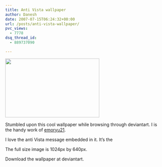 ```yaml
---
title: Anti Vista wallpaper
author: Danesh
date: 2007-07-15T06:24:32+00:00
url: /posts/anti-vista-wallpaper/
pvc_views:
  - 7778
dsq_thread_id:
  - 889737090

---
```

<img loading="lazy" src="http://tn3-2.deviantart.com/fs18/300W/i/2007/195/b/4/Windows_and_its_Many_colors_by_emoryu21.jpg" height="188" width="300" />

Stumbled upon this cool wallpaper while browsing through deviantart. I is the handy work of [emoryu21][1].

I love the anti Vista message embedded in it. It&#8217;s the

The full size image is 1024px by 640px.

Download the wallpaper at deviantart.

 [1]: http://emoryu21.deviantart.com/